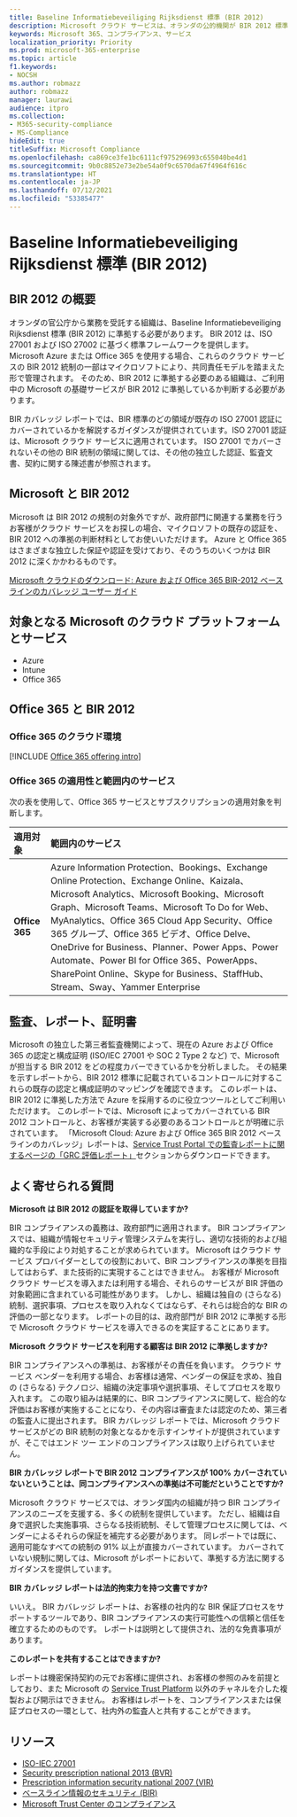 ```yaml
---
title: Baseline Informatiebeveiliging Rijksdienst 標準 (BIR 2012)
description: Microsoft クラウド サービスは、オランダの公的機関が BIR 2012 標準に準拠するのを支援します。
keywords: Microsoft 365、コンプライアンス、サービス
localization_priority: Priority
ms.prod: microsoft-365-enterprise
ms.topic: article
f1.keywords:
- NOCSH
ms.author: robmazz
author: robmazz
manager: laurawi
audience: itpro
ms.collection:
- M365-security-compliance
- MS-Compliance
hideEdit: true
titleSuffix: Microsoft Compliance
ms.openlocfilehash: ca869ce3fe1bc6111cf975296993c655040be4d1
ms.sourcegitcommit: 9b0c8852e73e2be54a0f9c6570da67f4964f616c
ms.translationtype: HT
ms.contentlocale: ja-JP
ms.lasthandoff: 07/12/2021
ms.locfileid: "53385477"
---
```

# <a name="baseline-informatiebeveiliging-rijksdienst-standard-bir-2012"></a>Baseline Informatiebeveiliging Rijksdienst 標準 (BIR 2012)

## <a name="bir-2012-overview"></a>BIR 2012 の概要

オランダの官公庁から業務を受託する組織は、Baseline Informatiebeveiliging Rijksdienst 標準 (BIR 2012) に準拠する必要があります。 
BIR 2012 は、ISO 27001 および ISO 27002 に基づく標準フレームワークを提供します。 Microsoft Azure または Office 365 を使用する場合、これらのクラウド サービスの BIR 2012 統制の一部はマイクロソフトにより、共同責任モデルを踏まえた形で管理されます。 そのため、BIR 2012 に準拠する必要のある組織は、ご利用中の Microsoft の基礎サービスが BIR 2012 に準拠しているか判断する必要があります。

BIR カバレッジ レポートでは、BIR 標準のどの領域が既存の ISO 27001 認証にカバーされているかを解説するガイダンスが提供されています。ISO 27001 認証は、Microsoft クラウド サービスに適用されています。 ISO 27001 でカバーされないその他の BIR 統制の領域に関しては、その他の独立した認証、監査文書、契約に関する陳述書が参照されます。

## <a name="microsoft-and-bir-2012"></a>Microsoft と BIR 2012

Microsoft は BIR 2012 の規制の対象外ですが、政府部門に関連する業務を行うお客様がクラウド サービスをお探しの場合、マイクロソフトの既存の認証を、BIR 2012 への準拠の判断材料としてお使いいただけます。 Azure と Office 365 はさまざまな独立した保証や認証を受けており、そのうちのいくつかは BIR 2012 に深くかかわるものです。

[Microsoft クラウドのダウンロード: Azure および Office 365 BIR-2012 ベースラインのカバレッジ ユーザー ガイド](https://go.microsoft.com/fwlink/p/?linkid=2099461)

## <a name="microsoft-in-scope-cloud-platforms--services"></a>対象となる Microsoft のクラウド プラットフォームとサービス

- Azure
- Intune
- Office 365

## <a name="office-365-and-bir-2012"></a>Office 365 と BIR 2012

### <a name="office-365-cloud-environments"></a>Office 365 のクラウド環境

[!INCLUDE [Office 365 offering intro](../includes/o365-offering-introduction.md)]

### <a name="office-365-applicability-and-in-scope-services"></a>Office 365 の適用性と範囲内のサービス

次の表を使用して、Office 365 サービスとサブスクリプションの適用対象を判断します。

| **適用対象** | **範囲内のサービス** |
|:------------------|:----------------------|
| **Office 365** | Azure Information Protection、Bookings、Exchange Online Protection、Exchange Online、Kaizala、Microsoft Analytics、Microsoft Booking、Microsoft Graph、Microsoft Teams、Microsoft To Do for Web、MyAnalytics、Office 365 Cloud App Security、Office 365 グループ、Office 365 ビデオ、Office Delve、OneDrive for Business、Planner、Power Apps、Power Automate、Power BI for Office 365、PowerApps、SharePoint Online、Skype for Business、StaffHub、Stream、Sway、Yammer Enterprise |

## <a name="audits-reports-and-certificates"></a>監査、レポート、証明書

Microsoft の独立した第三者監査機関によって、現在の Azure および Office 365 の認定と構成証明 (ISO/IEC 27001 や SOC 2 Type 2 など) で、Microsoft が担当する BIR 2012 をどの程度カバーできているかを分析しました。 その結果を示すレポートから、BIR 2012 標準に記載されているコントロールに対するこれらの既存の認定と構成証明のマッピングを確認できます。 このレポートは、BIR 2012 に準拠した方法で Azure を採用するのに役立つツールとしてご利用いただけます。 このレポートでは、Microsoft によってカバーされている BIR 2012 コントロールと、お客様が実装する必要のあるコントロールとが明確に示されています。 「Microsoft Cloud: Azure および Office 365 BIR 2012 ベースラインのカバレッジ」レポートは、[Service Trust Portal での監査レポートに関するページの「GRC 評価レポート」](https://servicetrust.microsoft.com/ViewPage/MSComplianceGuideV3)セクションからダウンロードできます。

## <a name="frequently-asked-questions"></a>よく寄せられる質問

**Microsoft は BIR 2012 の認証を取得していますか?**

BIR コンプライアンスの義務は、政府部門に適用されます。 BIR コンプライアンスでは、組織が情報セキュリティ管理システムを実行し、適切な技術的および組織的な手段により対処することが求められています。 Microsoft はクラウド サービス プロバイダーとしての役割において、BIR コンプライアンスの準拠を目指してはおらず、また技術的に実現することはできません。 お客様が Microsoft クラウド サービスを導入または利用する場合、それらのサービスが BIR 評価の対象範囲に含まれている可能性があります。 しかし、組織は独自の (さらなる) 統制、選択事項、プロセスを取り入れなくてはならず、それらは総合的な BIR の評価の一部となります。 レポートの目的は、政府部門が BIR 2012 に準拠する形で Microsoft クラウド サービスを導入できるのを実証することにあります。

**Microsoft クラウド サービスを利用する顧客は BIR 2012 に準拠しますか?**

BIR コンプライアンスへの準拠は、お客様がその責任を負います。 クラウド サービス ベンダーを利用する場合、お客様は通常、ベンダーの保証を求め、独自の (さらなる) テクノロジ、組織の決定事項や選択事項、そしてプロセスを取り入れます。 この取り組みは結果的に、BIR コンプライアンスに関して、総合的な評価はお客様が実施することになり、その内容は審査または認定のため、第三者の監査人に提出されます。 BIR カバレッジ レポートでは、Microsoft クラウド サービスがどの BIR 統制の対象となるかを示すインサイトが提供されていますが、そこではエンド ツー エンドのコンプライアンスは取り上げられていません。

**BIR カバレッジ レポートで BIR 2012 コンプライアンスが 100% カバーされていないということは、同コンプライアンスへの準拠は不可能だということですか?**

Microsoft クラウド サービスでは、オランダ国内の組織が持つ BIR コンプライアンスのニーズを支援する、多くの統制を提供しています。 ただし、組織は自身で選択した実施事項、さらなる技術統制、そして管理プロセスに関しては、ベンダーによるそれらの保証を補完する必要があります。 同レポートでは既に、適用可能なすべての統制の 91% 以上が直接カバーされています。 カバーされていない規制に関しては、Microsoft がレポートにおいて、準拠する方法に関するガイダンスを提供しています。

**BIR カバレッジ レポートは法的拘束力を持つ文書ですか?**

いいえ。 BIR カバレッジ レポートは、お客様の社内的な BIR 保証プロセスをサポートするツールであり、BIR コンプライアンスの実行可能性への信頼と信任を確立するためのものです。 レポートは説明として提供され、法的な免責事項があります。

**このレポートを共有することはできますか?**

レポートは機密保持契約の元でお客様に提供され、お客様の参照のみを前提としており、また Microsoft の [Service Trust Platform](https://www.microsoft.com/TrustCenter/STP/default.aspx) 以外のチャネルを介した複製および開示はできません。 お客様はレポートを、コンプライアンスまたは保証プロセスの一環として、社内外の監査人と共有することができます。

## <a name="resources"></a>リソース

- [ISO-IEC 27001](offering-iso-27001.md)
- [Security prescription national 2013 (BVR)](https://wetten.overheid.nl/BWBR0033512/2013-06-01)
- [Prescription information security national 2007 (VIR)](https://wetten.overheid.nl/BWBR0022141/2007-07-01)
- [ベースライン情報のセキュリティ (BIR)](https://www.earonline.nl/index.php/BIR_2012)
- [Microsoft Trust Center のコンプライアンス](https://www.microsoft.com/trust-center/compliance/compliance-overview)

